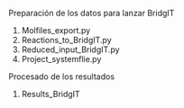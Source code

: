 Preparación de los datos para lanzar BridgIT

1. Molfiles_export.py
2. Reactions_to_BridgIT.py
3. Reduced_input_BridgIT.py
4. Project_systemflie.py

Procesado de los resultados
1. Results_BridgIT
